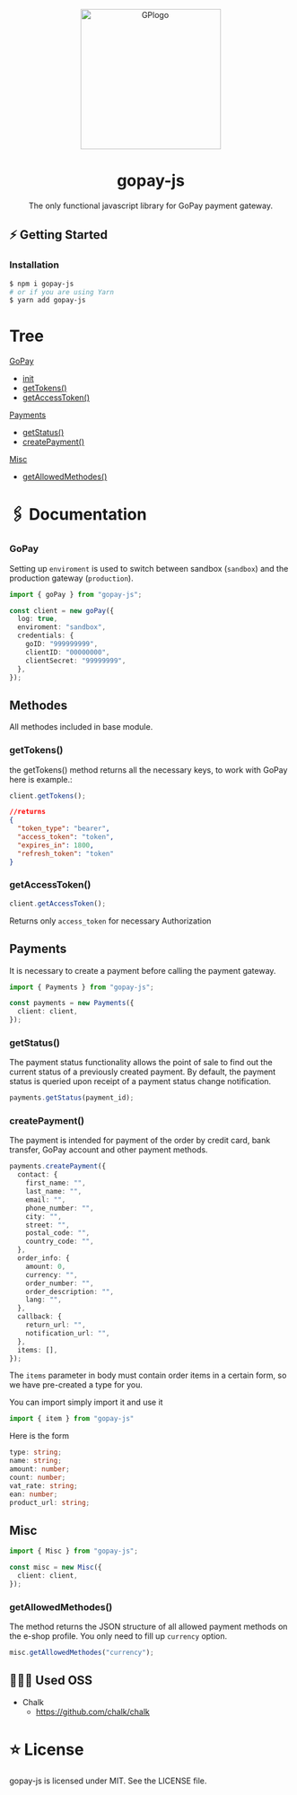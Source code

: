 <p align="center">
 <img width="250" src="https://cdn.myshoptet.com/usr/www.hobbychef.cz/user/documents/upload/GoPay-logo-varianta-A-PANTONE.png" alt="GPlogo"/>
</p>

<h1 align="center">gopay-js</h1>

<div align="center">
The only functional javascript library for GoPay payment gateway.
</div>

## ⚡️ Getting Started

### Installation

```bash
$ npm i gopay-js
# or if you are using Yarn
$ yarn add gopay-js
```

# Tree

[GoPay](https://github.com/fronebdev/gopay-js/blob/main/README.md#GoPay)

- [init](https://github.com/fronebdev/gopay-js/blob/main/README.md#GoPay)
- [getTokens()](https://github.com/fronebdev/gopay-js/blob/main/README.md#getTokens())
- [getAccessToken()](https://github.com/fronebdev/gopay-js/blob/main/README.md#getAccessToken())

[Payments](https://github.com/fronebdev/gopay-js/blob/main/README.md#Payments)

- [getStatus()](https://github.com/fronebdev/gopay-js/blob/main/README.md#getStatus())
- [createPayment()](https://github.com/fronebdev/gopay-js/blob/main/README.md#createPayment())

[Misc](https://github.com/fronebdev/gopay-js/blob/main/README.md#Misc)

- [getAllowedMethodes()](https://github.com/fronebdev/gopay-js/blob/main/README.md#getAllowedMethodes())

# 🖇 Documentation

### GoPay

Setting up `enviroment` is used to switch between sandbox (`sandbox`) and the production gateway (`production`).

```ts
import { goPay } from "gopay-js";

const client = new goPay({
  log: true,
  enviroment: "sandbox",
  credentials: {
    goID: "999999999",
    clientID: "00000000",
    clientSecret: "99999999",
  },
});
```

## Methodes

All methodes included in base module.

### getTokens()

the getTokens() method returns all the necessary keys, to work with GoPay here is example.:

```ts
client.getTokens();
```

```json
//returns
{
  "token_type": "bearer",
  "access_token": "token",
  "expires_in": 1800,
  "refresh_token": "token"
}
```

### getAccessToken()

```ts
client.getAccessToken();
```

Returns only `access_token` for necessary Authorization

## Payments

It is necessary to create a payment before calling the payment gateway.

```ts
import { Payments } from "gopay-js";

const payments = new Payments({
  client: client,
});
```

### getStatus()

The payment status functionality allows the point of sale to find out the current status of a previously created payment. By default, the payment status is queried upon receipt of a payment status change notification.

```ts
payments.getStatus(payment_id);
```

### createPayment()

The payment is intended for payment of the order by credit card, bank transfer, GoPay account and other payment methods.

```ts
payments.createPayment({
  contact: {
    first_name: "",
    last_name: "",
    email: "",
    phone_number: "",
    city: "",
    street: "",
    postal_code: "",
    country_code: "",
  },
  order_info: {
    amount: 0,
    currency: "",
    order_number: "",
    order_description: "",
    lang: "",
  },
  callback: {
    return_url: "",
    notification_url: "",
  },
  items: [],
});
```

The `items` parameter in body must contain order items in a certain form, so we have pre-created a type for you.

You can import simply import it and use it
```ts
import { item } from "gopay-js"
```

Here is the form
```ts
type: string;
name: string;
amount: number;
count: number;
vat_rate: string;
ean: number;
product_url: string;
```

## Misc

```ts
import { Misc } from "gopay-js";

const misc = new Misc({
  client: client,
});
```

### getAllowedMethodes()

The method returns the JSON structure of all allowed payment methods on the e-shop profile. You only need to fill up `currency` option.

```ts
misc.getAllowedMethodes("currency");
```

## 🙅🏿‍♂️ Used OSS

- Chalk
  - https://github.com/chalk/chalk

# ⭐️ License

gopay-js is licensed under MIT. See the LICENSE file.
